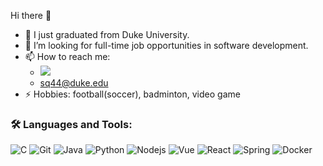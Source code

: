 Hi there 👋

- 🔭 I just graduated from Duke University.
- 👯 I’m looking for full-time job opportunities in software development.
- 📫 How to reach me: 
  - <a href="https://www.linkedin.com/in/siqi-qi-60012a1b0/"><img src="https://img.shields.io/badge/-linkedin-blue?style=flat-square&logo=linkedin" /></a>
  - sq44@duke.edu
- ⚡ Hobbies: football(soccer), badminton, video game

### 🛠️ Languages and Tools:
![C](https://img.shields.io/badge/-C-black?style=flat-square&logo=c)
![Git](https://img.shields.io/badge/-Git-black?style=flat-square&logo=git)
![Java](https://img.shields.io/badge/-Java-black?style=flat-square&logo=Java)
![Python](https://img.shields.io/badge/-Python-black?style=flat-square&logo=Python)
![Nodejs](https://img.shields.io/badge/-Nodejs-blue?style=flat-square&logo=Node.js)
![Vue](https://img.shields.io/badge/-Vue-green?style=flat-square&logo=Vue)
![React](https://img.shields.io/badge/-React-blue?style=flat-square&logo=React)
![Spring](https://img.shields.io/badge/-Spring-blue?style=flat-square&logo=Spring)
![Docker](https://img.shields.io/badge/-Docker-blue?style=flat-square&logo=Docker)
